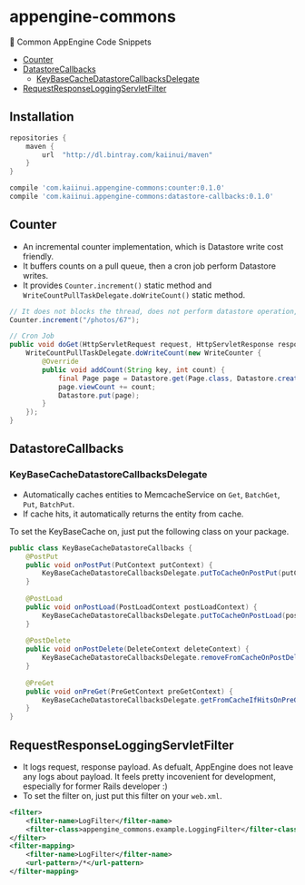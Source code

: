 # appengine-commons
🍣 Common AppEngine Code Snippets

- [Counter](https://github.com/kaiinui/appengine-commons#counter)
- [DatastoreCallbacks](https://github.com/kaiinui/appengine-commons#datastorecallbacks)
  - [KeyBaseCacheDatastoreCallbacksDelegate](https://github.com/kaiinui/appengine-commons#keybasecachedatastorecallbacksdelegate)
- [RequestResponseLoggingServletFilter](https://github.com/kaiinui/appengine-commons#requestresponseloggingservletfilter)

## Installation

```groovy
repositories {
    maven {
        url  "http://dl.bintray.com/kaiinui/maven"
    }
}

compile 'com.kaiinui.appengine-commons:counter:0.1.0'
compile 'com.kaiinui.appengine-commons:datastore-callbacks:0.1.0'
```

## Counter

* An incremental counter implementation, which is Datastore write cost friendly.
* It buffers counts on a pull queue, then a cron job perform Datastore writes.
* It provides `Counter.increment()` static method and `WriteCountPullTaskDelegate.doWriteCount()` static method.

```java
// It does not blocks the thread, does not perform datastore operation, either any heavy operations.
Counter.increment("/photos/67");
```

```java
// Cron Job
public void doGet(HttpServletRequest request, HttpServletResponse response) {
    WriteCountPullTaskDelegate.doWriteCount(new WriteCounter {
        @Override
        public void addCount(String key, int count) {
            final Page page = Datastore.get(Page.class, Datastore.createKey(Page.class, key));
            page.viewCount += count;
            Datastore.put(page);
        }
    });
}
```

## DatastoreCallbacks

### KeyBaseCacheDatastoreCallbacksDelegate

* Automatically caches entities to MemcacheService on `Get`, `BatchGet`, `Put`, `BatchPut`.
* If cache hits, it automatically returns the entity from cache.

To set the KeyBaseCache on, just put the following class on your package.

```java
public class KeyBaseCacheDatastoreCallbacks {
    @PostPut
    public void onPostPut(PutContext putContext) {
        KeyBaseCacheDatastoreCallbacksDelegate.putToCacheOnPostPut(putContext);
    }
    
    @PostLoad
    public void onPostLoad(PostLoadContext postLoadContext) {
        KeyBaseCacheDatastoreCallbacksDelegate.putToCacheOnPostLoad(postLoadContext);
    }
    
    @PostDelete
    public void onPostDelete(DeleteContext deleteContext) {
        KeyBaseCacheDatastoreCallbacksDelegate.removeFromCacheOnPostDelete(deleteContext);
    }
    
    @PreGet
    public void onPreGet(PreGetContext preGetContext) {
        KeyBaseCacheDatastoreCallbacksDelegate.getFromCacheIfHitsOnPreGet(preGetContext);
    }
}
```

## RequestResponseLoggingServletFilter

* It logs request, response payload. As defualt, AppEngine does not leave any logs about payload. It feels pretty incovenient for development, especially for former Rails developer :)
* To set the filter on, just put this filter on your `web.xml`.

```xml
<filter>
    <filter-name>LogFilter</filter-name>
    <filter-class>appengine_commons.example.LoggingFilter</filter-class>
</filter>
<filter-mapping>
    <filter-name>LogFilter</filter-name>
    <url-pattern>/*</url-pattern>
</filter-mapping>
```

